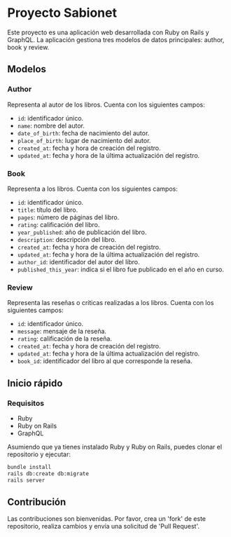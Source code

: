 # Proyecto Sabionet

Este proyecto es una aplicación web desarrollada con Ruby on Rails y GraphQL. La aplicación gestiona tres modelos de datos principales: author, book y review.

## Modelos

### Author

Representa al autor de los libros. Cuenta con los siguientes campos:

- `id`: identificador único.
- `name`: nombre del autor.
- `date_of_birth`: fecha de nacimiento del autor.
- `place_of_birth`: lugar de nacimiento del autor.
- `created_at`: fecha y hora de creación del registro.
- `updated_at`: fecha y hora de la última actualización del registro.

### Book

Representa a los libros. Cuenta con los siguientes campos:

- `id`: identificador único.
- `title`: título del libro.
- `pages`: número de páginas del libro.
- `rating`: calificación del libro.
- `year_published`: año de publicación del libro.
- `description`: descripción del libro.
- `created_at`: fecha y hora de creación del registro.
- `updated_at`: fecha y hora de la última actualización del registro.
- `author_id`: identificador del autor del libro.
- `published_this_year`: indica si el libro fue publicado en el año en curso.

### Review

Representa las reseñas o críticas realizadas a los libros. Cuenta con los siguientes campos:

- `id`: identificador único.
- `message`: mensaje de la reseña.
- `rating`: calificación de la reseña.
- `created_at`: fecha y hora de creación del registro.
- `updated_at`: fecha y hora de la última actualización del registro.
- `book_id`: identificador del libro al que corresponde la reseña.

## Inicio rápido

### Requisitos

- Ruby
- Ruby on Rails
- GraphQL

Asumiendo que ya tienes instalado Ruby y Ruby on Rails, puedes clonar el repositorio y ejecutar:

```bash
bundle install
rails db:create db:migrate
rails server
```

## Contribución

Las contribuciones son bienvenidas. Por favor, crea un 'fork' de este repositorio, realiza cambios y envía una solicitud de 'Pull Request'.